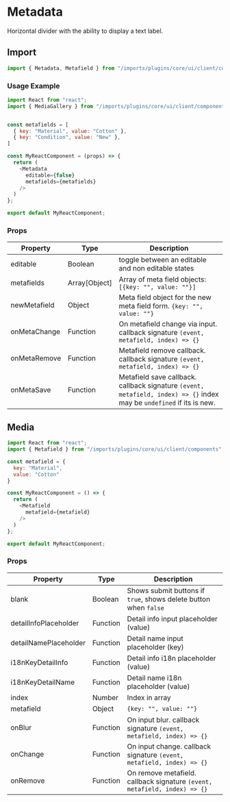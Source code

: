 # Metadata

Horizontal divider with the ability to display a text label.

## Import

```javascript
import { Metadata, Metafield } from "/imports/plugins/core/ui/client/components";
```

### Usage Example

```javascript
import React from "react";
import { MediaGallery } from "/imports/plugins/core/ui/client/components";


const metafields = [
  { key: "Material", value: "Cotton" },
  { key: "Condition", value: "New" },
]

const MyReactComponent = (props) => {
  return (
    <Metadata
      editable={false}
      metafields={metafields}
    />
  )
};

export default MyReactComponent;
```

### Props

Property     | Type          | Description
------------ | ------------- | ---------------------------------------------------------------------------------------------------------------------
editable     | Boolean       | toggle between an editable and non editable states
metafields   | Array[Object] | Array of meta field objects: `[{key: "", value: ""}]`
newMetafield | Object        | Meta field object for the new meta field form. `{key: "", value: ""}`
onMetaChange | Function      | On metafield change via input. callback signature `(event, metafield, index) => {}`
onMetaRemove | Function      | Metafield remove callback. callback signature `(event, metafield, index) => {}`
onMetaSave   | Function      | Metafield save callback. callback signature `(event, metafield, index) => {}` index may be `undefined` if its is new.

## Media

```javascript
import React from "react";
import { Metafield } from "/imports/plugins/core/ui/client/components";

const metafield = {
  key: "Material",
  value: "Cotton"
}

const MyReactComponent = () => {
  return (
    <Metafield
      metafield={metafield}
    />
  )
};

export default MyReactComponent;
```

### Props

Property              | Type     | Description
--------------------- | -------- | -------------------------------------------------------------------------
blank                 | Boolean  | Shows submit buttons if `true`, shows delete button when `false`
detailInfoPlaceholder | Function | Detail info input placeholder (value)
detailNamePlaceholder | Function | Detail name input placeholder (key)
i18nKeyDetailInfo     | Function | Detail info i18n placeholder (value)
i18nKeyDetailName     | Function | Detail name i18n placeholder (value)
index                 | Number   | Index in array
metafield             | Object   | `{key: "", value: ""}`
onBlur                | Function | On input blur. callback signature `(event, metafield, index) => {}`
onChange              | Function | On input change. callback signature `(event, metafield, index) => {}`
onRemove              | Function | On remove metafield. callback signature `(event, metafield, index) => {}`
